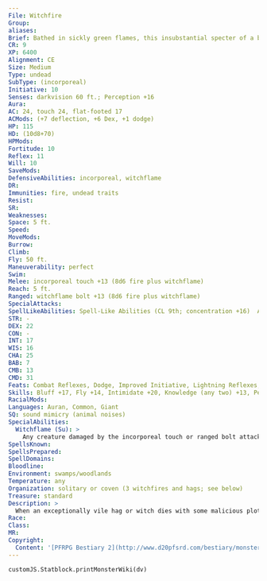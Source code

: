 ```yaml
---
File: Witchfire
Group: 
aliases: 
Brief: Bathed in sickly green flames, this insubstantial specter of a beautiful young woman floats just off the ground.
CR: 9
XP: 6400
Alignment: CE
Size: Medium
Type: undead
SubType: (incorporeal)
Initiative: 10
Senses: darkvision 60 ft.; Perception +16
Aura: 
AC: 24, touch 24, flat-footed 17
ACMods: (+7 deflection, +6 Dex, +1 dodge)
HP: 115
HD: (10d8+70)
HPMods: 
Fortitude: 10
Reflex: 11
Will: 10
SaveMods: 
DefensiveAbilities: incorporeal, witchflame
DR: 
Immunities: fire, undead traits
Resist: 
SR: 
Weaknesses: 
Space: 5 ft.
Speed: 
MoveMods: 
Burrow: 
Climb: 
Fly: 50 ft.
Maneuverability: perfect
Swim: 
Melee: incorporeal touch +13 (8d6 fire plus witchflame)
Reach: 5 ft.
Ranged: witchflame bolt +13 (8d6 fire plus witchflame)
SpecialAttacks: 
SpellLikeAbilities: Spell-Like Abilities (CL 9th; concentration +16)  At Will-dancing lights, disguise self, ghost sound (DC 17), invisibility, pyrotechnics (DC 19), ray of enfeeblement (DC 18)  1/day-summon (level 4, 2 will-o'- wisps 50%)
STR: -
DEX: 22
CON: -
INT: 17
WIS: 16
CHA: 25
BAB: 7
CMB: 13
CMD: 31
Feats: Combat Reflexes, Dodge, Improved Initiative, Lightning Reflexes, Mobility
Skills: Bluff +17, Fly +14, Intimidate +20, Knowledge (any two) +13, Perception +16, Sense Motive +16, Stealth +19
RacialMods: 
Languages: Auran, Common, Giant
SQ: sound mimicry (animal noises)
SpecialAbilities:
  Witchflame (Su): >
    Any creature damaged by the incorporeal touch or ranged bolt attacks of a witchfire must succeed on a DC 22 Will save or become engulfed in sickly green flames. While these eerie flames deal no additional damage, the affected creature glows as per faerie fire and becomes sickened. While under the effects of the witchflame, the victim gains vulnerability to fire and takes half again as much damage (+50%) from fire attacks of any sort. This effect persists for 10 minutes. The supernatural flames can only be extinguished before this duration expires by a break enchantment, miracle, remove curse, or wish spell-the effective caster level of the witchflame is equal to the witchfire's HD (CL 10th for most witchfires). Any creature entering the same square as a witchfire or striking it with a melee attack must succeed on a DC 22 Will save or begin burning with witchflame, even if the attack would not otherwise harm the witchfire because of its incorporeal nature. A bolt of witchflame has a range of 60 feet with no range increment. The save DCs are Charisma-based.
SpellsKnown: 
SpellsPrepared: 
SpellDomains: 
Bloodline: 
Environment: swamps/woodlands
Temperature: any
Organization: solitary or coven (3 witchfires and hags; see below)
Treasure: standard
Description: >
  When an exceptionally vile hag or witch dies with some malicious plot left incomplete, or proves too horridly tenacious to succumb to the call of death, the foul energies of these wicked old crones sometimes spawn incorporeal undead known as witchfires. These ghostly creatures appear much as they did in life, although the grotesque undead energy that births them makes them appear young and attractive and wreathes their insubstantial bodies in a powerful aura of sickly green flame, a ghostly fire referred to as "witchflame" in local legends.  Strings of will-o'-wisps are often found in the immediate vicinity of witchfires and are typically led by the undead, leading scholars to speculate that the creatures feed off of a witchfire's flames and fury.  WITCHFIRE COVENS  Witchfires occasionally join or subjugate existing hag covens (see page 167 of the Pathfinder RPG Bestiary). A hag coven that includes a witchfire gains the following additional coven spell-like abilities: 3/day-blight, create undead, fire storm (DC 21), nightmare (DC 18), waves of exhaustion (DC 20). All abilities function at CL 9th, and save DCs are based on a Charisma score of 16. The use of these abilities functions identically to other coven abilities. Such covens must have at least one living hag, as covens of three witchfires gain no coven-related abilities.
Race: 
Class: 
MR: 
Copyright:
  Content: '[PFRPG Bestiary 2](http://www.d20pfsrd.com/bestiary/monster-listings/undead/witchfire)'
---
```

```dataviewjs
customJS.Statblock.printMonsterWiki(dv)
```
